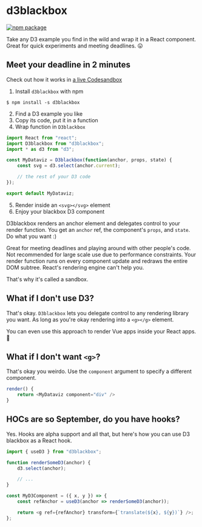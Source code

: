 # d3blackbox

[![npm package][npm-badge]][npm]

Take any D3 example you find in the wild and wrap it in a React component. Great for quick experiments and meeting deadlines. 😛

## Meet your deadline in 2 minutes

Check out how it works in [a live Codesandbox](https://codesandbox.io/s/9jm82v2lry)

1. Install `d3blackbox` with npm

```
$ npm install -s d3blackbox
```

2. Find a D3 example you like
3. Copy its code, put it in a function
4. Wrap function in `D3blackbox`

```javascript
import React from "react";
import D3blackbox from "d3blackbox";
import * as d3 from "d3";

const MyDataviz = D3blackbox(function(anchor, props, state) {
    const svg = d3.select(anchor.current);

    // the rest of your D3 code
});

export default MyDataviz;
```

5. Render inside an `<svg></svg>` element
6. Enjoy your blackbox D3 component

D3blackbox renders an anchor element and delegates control to your render function. You get an `anchor` ref, the component's `props`, and `state`. Do what you want :)

Great for meeting deadlines and playing around with other people's code. Not recommended for large scale use due to performance constraints. Your render function runs on every component update and redraws the entire DOM subtree. React's rendering engine can't help you.

That's why it's called a sandbox.

## What if I don't use D3?

That's okay. `D3blackbox` lets you delegate control to any rendering library you want. As long as you're okay rendering into a `<g></g>` element.

You can even use this approach to render Vue apps inside your React apps. 🤨

## What if I don't want `<g>`?

That's okay you weirdo. Use the `component` argument to specify a different component.

```javascript
render() {
    return <MyDataviz component="div" />
}
```

## HOCs are so September, do you have hooks?

Yes. Hooks are alpha support and all that, but here's how you can use D3 blackbox as a React hook.

```javascript
import { useD3 } from "d3blackbox";

function renderSomeD3(anchor) {
    d3.select(anchor);

    // ...
}

const MyD3Component = ({ x, y }) => {
    const refAnchor = useD3(anchor => renderSomeD3(anchor));

    return <g ref={refAnchor} transform={`translate(${x}, ${y})`} />;
};
```

[npm-badge]: https://img.shields.io/npm/v/npm-package.png?style=flat-square
[npm]: https://www.npmjs.org/package/npm-package
